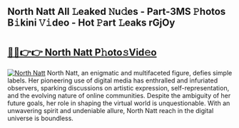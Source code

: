 ## North Natt All 𝙻eaked 𝙽u𝚍es - Part-3MS 𝙿hotos B𝚒kini 𝚅𝚒deo - Hot 𝙿art 𝙻eaks rGjOy

# <h2><a href="http://ld6x34r.urlbe.top/?page=North+Natt">🔗🔗👉👉 North Natt P𝚑oto𝚜Vid𝚎o</a></h2>

[![North Natt](https://i.imgur.com/eBuTRDB.gif)](http://ld6x34r.urlbe.top/?page=North+Natt)
North Natt, an enigmatic and multifaceted figure, defies simple labels. Her pioneering use of digital media has enthralled and infuriated observers, sparking discussions on artistic expression, self-representation, and the evolving nature of online communities. Despite the ambiguity of her future goals, her role in shaping the virtual world is unquestionable. With an unwavering spirit and undeniable allure, North Natt reach in the digital universe is boundless.
